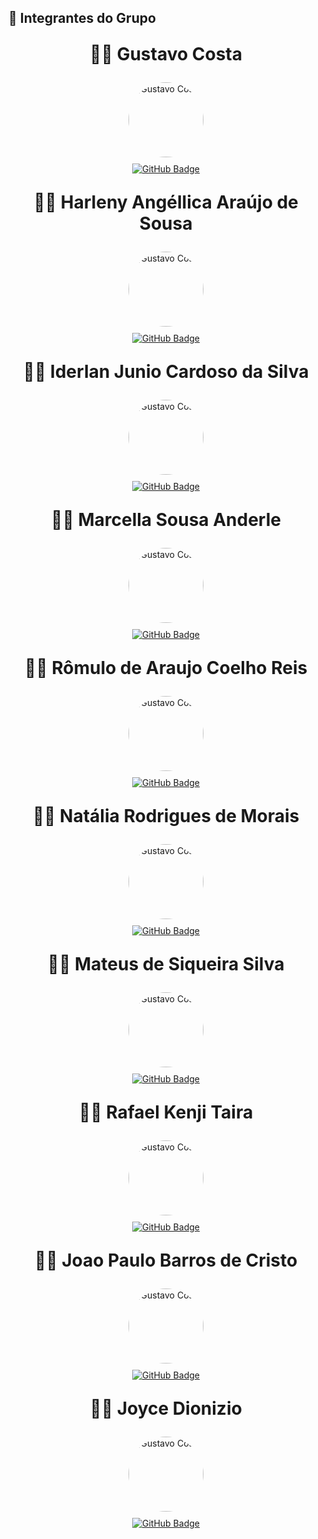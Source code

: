 ## 👥 Integrantes do Grupo

<div align="center">
  <p style="font-weight: bold; font-size: 2em;">🧑‍💻 Gustavo Costa</p>
  <img src="https://avatars.githubusercontent.com/u/101185927?v=4" alt="Gustavo Costa" width="120" style="border-radius: 50%; margin-bottom: 10px;" />
  <br/>
  <a href="https://github.com/cwtshh" target="_blank">
    <img src="https://img.shields.io/badge/GitHub-cwtshh-181717?style=for-the-badge&logo=github&logoColor=white" alt="GitHub Badge"/>
  </a>
</div>

<div align="center">
  <p style="font-weight: bold; font-size: 2em;">🧑‍💻 Harleny      Angéllica Araújo de Sousa
  </p>
  <img src="https://avatars.githubusercontent.com/u/101184511?v=4" alt="Gustavo Costa" width="120" style="border-radius: 50%; margin-bottom: 10px;" />
  <br/>
  <a href="https://github.com/Angelicahaas" target="_blank">
    <img src="https://img.shields.io/badge/GitHub-Angelicahaas-181717?style=for-the-badge&logo=github&logoColor=white" alt="GitHub Badge"/>
  </a>
</div>

<div align="center">
  <p style="font-weight: bold; font-size: 2em;">🧑‍💻 Iderlan Junio Cardoso da Silva
  </p>
  <img src="https://avatars.githubusercontent.com/u/101422838?v=4" alt="Gustavo Costa" width="120" style="border-radius: 50%; margin-bottom: 10px;" />
  <br/>
  <a href="https://github.com/IderlanJ" target="_blank">
    <img src="https://img.shields.io/badge/GitHub-IderlanJ-181717?style=for-the-badge&logo=github&logoColor=white" alt="GitHub Badge"/>
  </a>
</div>

<div align="center">
  <p style="font-weight: bold; font-size: 2em;">🧑‍💻 Marcella Sousa Anderle</p>
  <img src="https://avatars.githubusercontent.com/u/144747380?v=4" alt="Gustavo Costa" width="120" style="border-radius: 50%; margin-bottom: 10px;" />
  <br/>
  <a href="https://github.com/marcellaanderle" target="_blank">
    <img src="https://img.shields.io/badge/GitHub-marcellaanderle-181717?style=for-the-badge&logo=github&logoColor=white" alt="GitHub Badge"/>
  </a>
</div>

<div align="center">
  <p style="font-weight: bold; font-size: 2em;">🧑‍💻 Rômulo de Araujo Coelho Reis
  </p>
  <img src="https://avatars.githubusercontent.com/u/143734393?v=4" alt="Gustavo Costa" width="120" style="border-radius: 50%; margin-bottom: 10px;" />
  <br/>
  <a href="https://github.com/romuloreisdev/" target="_blank">
    <img src="https://img.shields.io/badge/GitHub-romuloreisdev-181717?style=for-the-badge&logo=github&logoColor=white" alt="GitHub Badge"/>
  </a>
</div>

<div align="center">
  <p style="font-weight: bold; font-size: 2em;">🧑‍💻 Natália Rodrigues de Morais
</p>
  <img src="https://avatars.githubusercontent.com/u/137426012?v=4" alt="Gustavo Costa" width="120" style="border-radius: 50%; margin-bottom: 10px;" />
  <br/>
  <a href="https://github.com/Natyrodrigues" target="_blank">
    <img src="https://img.shields.io/badge/GitHub-Natyrodrigues-181717?style=for-the-badge&logo=github&logoColor=white" alt="GitHub Badge"/>
  </a>
</div>

<div align="center">
  <p style="font-weight: bold; font-size: 2em;">🧑‍💻 Mateus de Siqueira Silva</p>
  <img src="https://avatars.githubusercontent.com/u/43494763?v=4" alt="Gustavo Costa" width="120" style="border-radius: 50%; margin-bottom: 10px;" />
  <br/>
  <a href="https://github.com/siqueira-prog" target="_blank">
    <img src="https://img.shields.io/badge/GitHub-siqueira--prog-181717?style=for-the-badge&logo=github&logoColor=white" alt="GitHub Badge"/>
  </a>
</div>

<div align="center">
  <p style="font-weight: bold; font-size: 2em;">🧑‍💻 Rafael Kenji Taira</p>
  <img src="https://avatars.githubusercontent.com/u/79025349?v=4" alt="Gustavo Costa" width="120" style="border-radius: 50%; margin-bottom: 10px;" />
  <br/>
  <a href="https://github.com/rafa-kenji" target="_blank">
    <img src="https://img.shields.io/badge/GitHub-rafa--kenji-181717?style=for-the-badge&logo=github&logoColor=white" alt="GitHub Badge"/>
  </a>
</div>

<div align="center">
  <p style="font-weight: bold; font-size: 2em;">🧑‍💻 Joao Paulo Barros de Cristo
</p>
  <img src="https://avatars.githubusercontent.com/u/70647018?v=4" alt="Gustavo Costa" width="120" style="border-radius: 50%; margin-bottom: 10px;" />
  <br/>
  <a href="https://github.com/joaopb1-xps" target="_blank">
    <img src="https://img.shields.io/badge/GitHub-joaopb1--xps-181717?style=for-the-badge&logo=github&logoColor=white" alt="GitHub Badge"/>
  </a>
</div>

<div align="center">
  <p style="font-weight: bold; font-size: 2em;">🧑‍💻 Joyce Dionizio</p>
  <img src="https://avatars.githubusercontent.com/u/155927112?v=4" alt="Gustavo Costa" width="120" style="border-radius: 50%; margin-bottom: 10px;" />
  <br/>
  <a href="https://github.com/joycejdm" target="_blank">
    <img src="https://img.shields.io/badge/GitHub-joycejdm-181717?style=for-the-badge&logo=github&logoColor=white" alt="GitHub Badge"/>
  </a>
</div>




